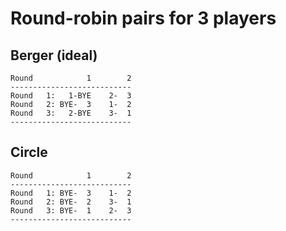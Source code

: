 # Round-robin pairs for 3 players

## Berger (ideal)

```
Round            1        2
---------------------------
Round   1:   1-BYE    2-  3
Round   2: BYE-  3    1-  2
Round   3:   2-BYE    3-  1
---------------------------
```


## Circle

```
Round            1        2
---------------------------
Round   1: BYE-  3    1-  2
Round   2: BYE-  2    3-  1
Round   3: BYE-  1    2-  3
---------------------------
```


